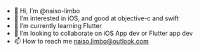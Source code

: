- 👋 Hi, I’m @naiso-limbo
- 👀 I’m interested in iOS, and good at objective-c and swift
- 🌱 I’m currently learning Flutter
- 💞️ I’m looking to collaborate on iOS App dev or Flutter app dev
- 📫 How to reach me naiso.limbo@outlook.com

<!---
nasio-limbo/nasio-limbo is a ✨ special ✨ repository because its `README.md` (this file) appears on your GitHub profile.
You can click the Preview link to take a look at your changes.
--->
